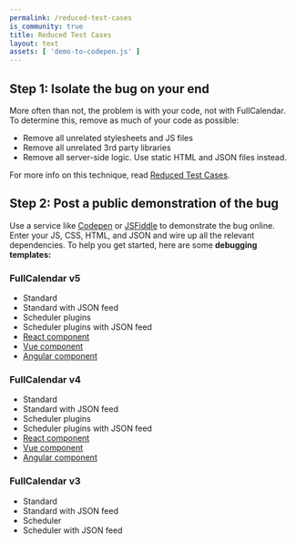 ```yaml
---
permalink: /reduced-test-cases
is_community: true
title: Reduced Test Cases
layout: text
assets: [ 'demo-to-codepen.js' ]
---
```


## Step 1: Isolate the bug on your end

More often than not, the problem is with your code, not with FullCalendar. To determine this, remove as much of your code as possible:

- Remove all unrelated stylesheets and JS files
- Remove all unrelated 3rd party libraries
- Remove all server-side logic. Use static HTML and JSON files instead.

For more info on this technique, read [Reduced Test Cases](http://css-tricks.com/reduced-test-cases/).


## Step 2: Post a public demonstration of the bug

Use a service like [Codepen](http://codepen.io/) or [JSFiddle](http://jsfiddle.net/) to demonstrate the bug online. Enter your JS, CSS, HTML, and JSON and wire up all the relevant dependencies. To help you get started, here are some **debugging templates:**


<!-- NOTE: when updating these URLs, also update in individual doc articles -->

### FullCalendar v5

- <a data-codepen='{{ site.baseurl }}/docs/initialize-globals-demo'>Standard</a>
- <a data-codepen='{{ site.baseurl }}/docs/debug-json-feed'>Standard with JSON feed</a>
- <a data-codepen='{{ site.baseurl }}/docs/debug-scheduler'>Scheduler plugins</a>
- <a data-codepen='{{ site.baseurl }}/docs/debug-scheduler-json-feed'>Scheduler plugins with JSON feed</a>
- <a href='https://codesandbox.io/s/github/fullcalendar/fullcalendar-example-projects/tree/master/react?file=/src/DemoApp.jsx' target='_blank'>React component</a>
- <a href='https://codesandbox.io/s/github/fullcalendar/fullcalendar-example-projects/tree/master/vue?file=/src/DemoApp.vue' target='_blank'>Vue component</a>
- <a href='https://codesandbox.io/s/github/fullcalendar/fullcalendar-example-projects/tree/master/angular?file=/src/app/app.component.ts' target='_blank'>Angular component</a>

### FullCalendar v4

- <a data-codepen='{{ site.baseurl }}/docs/v4/initialize-globals-demo'>Standard</a>
- <a data-codepen='{{ site.baseurl }}/docs/v4/debug-json-feed'>Standard with JSON feed</a>
- <a data-codepen='{{ site.baseurl }}/docs/v4/debug-scheduler'>Scheduler plugins</a>
- <a data-codepen='{{ site.baseurl }}/docs/v4/debug-scheduler-json-feed'>Scheduler plugins with JSON feed</a>
- <a href='https://codesandbox.io/s/2z6wp2jozn' target='_blank'>React component</a>
- <a href='https://codesandbox.io/s/8xyz32l0r8' target='_blank'>Vue component</a>
- <a href='https://stackblitz.com/github/fullcalendar/fullcalendar-example-projects/tree/master/angular' target='_blank'>Angular component</a>

### FullCalendar v3

- <a data-codepen='{{ site.baseurl }}/docs/v3/initialization-demo'>Standard</a>
- <a data-codepen='{{ site.baseurl }}/docs/v3/debug-json-feed'>Standard with JSON feed</a>
- <a data-codepen='{{ site.baseurl }}/docs/v3/timeline-standard-view-demo'>Scheduler</a>
- <a data-codepen='{{ site.baseurl }}/docs/v3/debug-scheduler-json-feed'>Scheduler with JSON feed</a>
